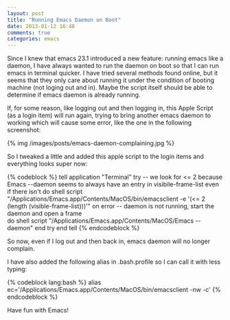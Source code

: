 ```yaml
---
layout: post
title: "Running Emacs Daemon on Boot"
date: 2013-01-12 16:48
comments: true
categories: emacs
---
```


Since I knew that emacs 23.1 introduced a new feature: running emacs like a daemon, I have always wanted to run the daemon on boot so that I can run emacs in terminal quicker. I have tried several methods found online, but it seems that they only care about running it under the condition of booting machine (not loging out and in). Maybe the script itself should be able to determine if emacs daemon is already running. 

If, for some reason, like logging out and then logging in, this Apple Script (as a login item) will run again, trying to bring another emacs daemon to working which will cause some error, like the one in the following screenshot:

{% img /images/posts/emacs-daemon-complaining.jpg %}
<!-- more -->

So I tweaked a little and added this apple script to the login items and everything looks super now:

{% codeblock %}
tell application "Terminal"
     try
	-- we look for <= 2 because Emacs --daemon seems to always have an entry in visibile-frame-list even if there isn't
	do shell script "/Applications/Emacs.app/Contents/MacOS/bin/emacsclient -e '(<= 2 (length (visible-frame-list)))'"
     on error
     	-- daemon is not running, start the daemon and open a frame		
	do shell script "/Applications/Emacs.app/Contents/MacOS/Emacs --daemon"
     end try
end tell
{% endcodeblock %}

So now, even if I log out and then back in, emacs daemon will no longer complain.

I have also added the following alias in .bash.profile so I can call it with less typing:

{% codeblock lang:bash %}
alias ec='/Applications/Emacs.app/Contents/MacOS/bin/emacsclient -nw -c'
{% endcodeblock %}

Have fun with Emacs!